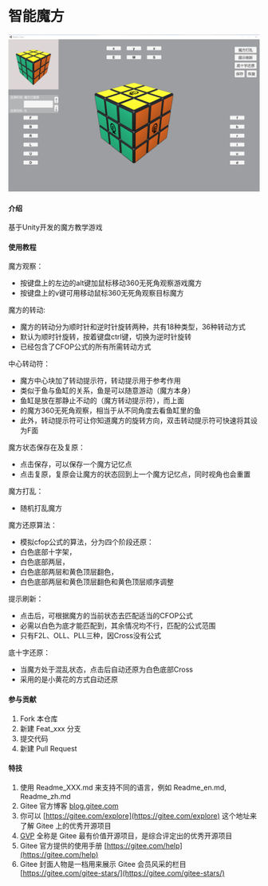 # 智能魔方
![输入图片说明](%E6%90%9C%E7%8B%97%E6%88%AA%E5%9B%BE20220710235735.png)
#### 介绍
基于Unity开发的魔方教学游戏

#### 使用教程

魔方观察：

- 按键盘上的左边的alt键加鼠标移动360无死角观察游戏魔方
- 按键盘上的v键可用移动鼠标360无死角观察目标魔方


魔方的转动:

- 魔方的转动分为顺时针和逆时针旋转两种，共有18种类型，36种转动方式
- 默认为顺时针旋转，按着键盘ctrl键，切换为逆时针旋转
- 已经包含了CFOP公式的所有所需转动方式



中心转动符：

- 魔方中心块加了转动提示符，转动提示用于参考作用
- 类似于鱼与鱼缸的关系，鱼是可以随意游动（魔方本身）
- 鱼缸是放在那静止不动的（魔方转动提示符），而上面
- 的魔方360无死角观察，相当于从不同角度去看鱼缸里的鱼
- 此外，转动提示符可让你知道魔方的旋转方向，双击转动提示符可快速将其设为F面


魔方状态保存在及复原：

- 点击保存，可以保存一个魔方记忆点
- 点击复原，复原会让魔方的状态回到上一个魔方记忆点，同时视角也会重置


魔方打乱：
- 随机打乱魔方

魔方还原算法：

- 模拟cfop公式的算法，分为四个阶段还原：
- 白色底部十字架，
- 白色底部两层，
- 白色底部两层和黄色顶层翻色，
- 白色底部两层和黄色顶层翻色和黄色顶层顺序调整


提示刷新：

- 点击后，可根据魔方的当前状态去匹配适当的CFOP公式
- 必需以白色为底才能匹配到，其余情况均不行，匹配的公式范围
- 只有F2L、OLL、PLL三种，因Cross没有公式


底十字还原：

- 当魔方处于混乱状态，点击后自动还原为白色底部Cross
- 采用的是小黄花的方式自动还原



#### 参与贡献

1.  Fork 本仓库
2.  新建 Feat_xxx 分支
3.  提交代码
4.  新建 Pull Request


#### 特技

1.  使用 Readme\_XXX.md 来支持不同的语言，例如 Readme\_en.md, Readme\_zh.md
2.  Gitee 官方博客 [blog.gitee.com](https://blog.gitee.com)
3.  你可以 [https://gitee.com/explore](https://gitee.com/explore) 这个地址来了解 Gitee 上的优秀开源项目
4.  [GVP](https://gitee.com/gvp) 全称是 Gitee 最有价值开源项目，是综合评定出的优秀开源项目
5.  Gitee 官方提供的使用手册 [https://gitee.com/help](https://gitee.com/help)
6.  Gitee 封面人物是一档用来展示 Gitee 会员风采的栏目 [https://gitee.com/gitee-stars/](https://gitee.com/gitee-stars/)
